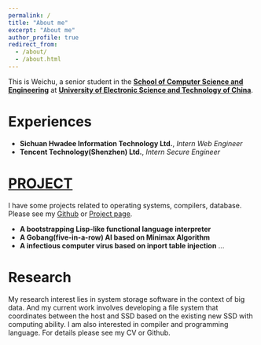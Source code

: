 ```yaml
---
permalink: /
title: "About me"
excerpt: "About me"
author_profile: true
redirect_from: 
  - /about/
  - /about.html
---
```

This is Weichu, a senior student in the [**School of Computer Science and Engineering**](https://en.uestc.edu.cn/info/1015/1407.htm) at [**University of Electronic Science and Technology of China**](https://en.uestc.edu.cn/). 

Experiences
======
- **Sichuan Hwadee Information Technology Ltd.**, *Intern Web Engineer*
- **Tencent Technology(Shenzhen) Ltd.**, *Intern Secure Engineer*

[PROJECT](https://xenoppy.github.io/projects/)
======
I have some projects related to operating systems, compilers, database. Please see my [Github](https://github.com/xenoppy/) or [Project page](https://xenoppy.github.io/projects/).

- **A bootstrapping Lisp-like functional language interpreter**
- **A Gobang(five-in-a-row) AI based on Minimax Algorithm**
- **A infectious computer virus based on inport table injection**
...

Research
======
My research interest lies in system storage software in the context of big data. And my current work involves developing a file system that coordinates between the host and SSD based on the existing new SSD with computing ability. I am also interested in compiler and programming language. For details please see my CV or Github.